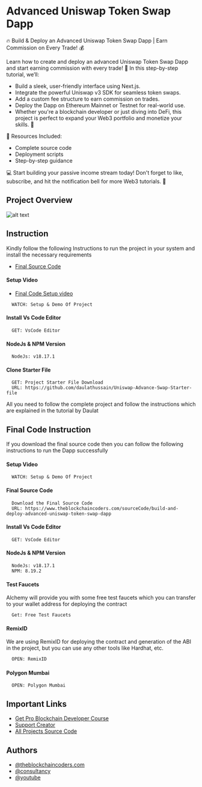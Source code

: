 # Advanced Uniswap Token Swap Dapp

🔥 Build & Deploy an Advanced Uniswap Token Swap Dapp | Earn Commission on Every Trade! 💰

Learn how to create and deploy an advanced Uniswap Token Swap Dapp and start earning commission with every trade! 🚀 In this step-by-step tutorial, we’ll:

- Build a sleek, user-friendly interface using Next.js.
- Integrate the powerful Uniswap v3 SDK for seamless token swaps.
- Add a custom fee structure to earn commission on trades.
- Deploy the Dapp on Ethereum Mainnet or Testnet for real-world use.
- Whether you're a blockchain developer or just diving into DeFi, this project is perfect to expand your Web3 portfolio and monetize your skills. 💼

🔗 Resources Included:

- Complete source code
- Deployment scripts
- Step-by-step guidance

💻 Start building your passive income stream today! Don't forget to like, subscribe, and hit the notification bell for more Web3 tutorials. 🌟

## Project Overview

![alt text](https://www.daulathussain.com/wp-content/uploads/2025/01/Advanced-Uniswap-Token-Swap-Dapp.jpg)

## Instruction

Kindly follow the following Instructions to run the project in your system and install the necessary requirements

- [Final Source Code](https://www.theblockchaincoders.com/sourceCode/supply-chain-management-project-source-code)

#### Setup Video

- [Final Code Setup video](https://www.youtube.com/watch?v=LlX-39ywxsU)

```https://code.visualstudio.com/download
  WATCH: Setup & Demo Of Project
```

#### Install Vs Code Editor

```https://code.visualstudio.com/download
  GET: VsCode Editor
```

#### NodeJs & NPM Version

```https://nodejs.org/en/download
  NodeJs: v18.17.1

```

#### Clone Starter File

```
  GET: Project Starter File Download
  URL: https://github.com/daulathussain/Uniswap-Advance-Swap-Starter-file
```

All you need to follow the complete project and follow the instructions which are explained in the tutorial by Daulat

## Final Code Instruction

If you download the final source code then you can follow the following instructions to run the Dapp successfully

#### Setup Video

```https://code.visualstudio.com/download
  WATCH: Setup & Demo Of Project
```

#### Final Source Code

```
  Download the Final Source Code
  URL: https://www.theblockchaincoders.com/sourceCode/build-and-deploy-advanced-uniswap-token-swap-dapp
```

#### Install Vs Code Editor

```https://code.visualstudio.com/download
  GET: VsCode Editor
```

#### NodeJs & NPM Version

```https://nodejs.org/en/download
  NodeJs: v18.17.1
  NPM: 8.19.2
```

#### Test Faucets

Alchemy will provide you with some free test faucets which you can transfer to your wallet address for deploying the contract

```https://www.alchemy.com/faucets
  Get: Free Test Faucets
```

#### RemixID

We are using RemixID for deploying the contract and generation of the ABI in the project, but you can use any other tools like Hardhat, etc.

```https://remix-project.org
  OPEN: RemixID
```

#### Polygon Mumbai

```https://mumbai.polygonscan.com/
  OPEN: Polygon Mumbai
```

## Important Links

- [Get Pro Blockchain Developer Course](https://www.theblockchaincoders.com/pro-nft-marketplace)
- [Support Creator](https://bit.ly/Support-Creator)
- [All Projects Source Code](https://www.theblockchaincoders.com/SourceCode)

## Authors

- [@theblockchaincoders.com](https://www.theblockchaincoders.com/)
- [@consultancy](https://www.theblockchaincoders.com/consultancy)
- [@youtube](https://www.youtube.com/@daulathussain)
